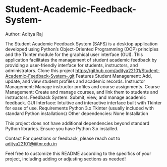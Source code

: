 # Student-Academic-Feedback-System-
Author: Aditya Raj

The Student Academic Feedback System (SAFS) is a desktop application developed using Python’s Object-Oriented Programming (OOP) principles and the Tkinter module for the graphical user interface (GUI). This application facilitates the management of student academic feedback by providing a user-friendly interface for students, instructors, and administrators.
Clone this project
https://github.com/aditya22101/Student-Academic-Feedback-System-.git
Features
Student Management: Add, update, and view student profiles and academic records.
Instructor Management: Manage instructor profiles and course assignments.
Course Management: Create and manage courses, and link them to students and instructors.
Feedback System: Submit, view, and manage academic feedback.
GUI Interface: Intuitive and interactive interface built with Tkinter for ease of use.
Requirements
Python 3.x
Tkinter (usually included with standard Python installations)
Other dependencies: None
Installation

This project does not have additional dependencies beyond standard Python libraries. Ensure you have Python 3.x installed.


Contact
For questions or feedback, please reach out to aditya22101@iiitnr.edu.in

Feel free to customize this README according to the specifics of your project, including adding or adjusting sections as needed!



